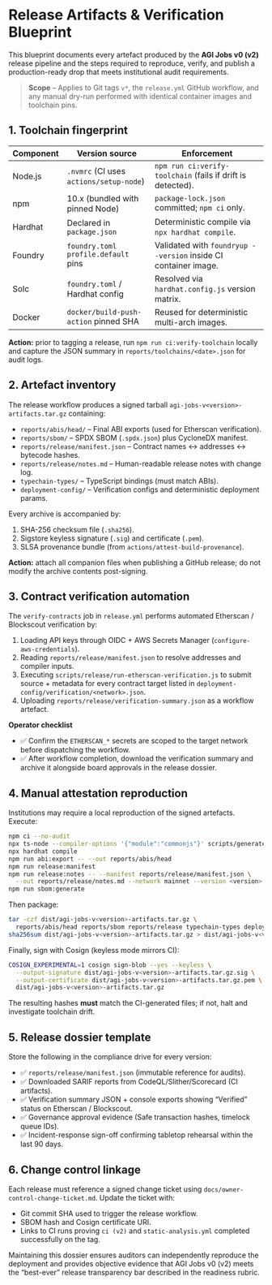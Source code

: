 # Release Artifacts & Verification Blueprint

This blueprint documents every artefact produced by the **AGI Jobs v0 (v2)**
release pipeline and the steps required to reproduce, verify, and publish a
production-ready drop that meets institutional audit requirements.

> **Scope** – Applies to Git tags `v*`, the `release.yml` GitHub workflow, and any
> manual dry-run performed with identical container images and toolchain pins.

## 1. Toolchain fingerprint

| Component | Version source | Enforcement |
| --- | --- | --- |
| Node.js | `.nvmrc` (CI uses `actions/setup-node`) | `npm run ci:verify-toolchain` (fails if drift is detected). |
| npm | 10.x (bundled with pinned Node) | `package-lock.json` committed; `npm ci` only. |
| Hardhat | Declared in `package.json` | Deterministic compile via `npx hardhat compile`. |
| Foundry | `foundry.toml` `profile.default` pins | Validated with `foundryup --version` inside CI container image. |
| Solc | `foundry.toml` / Hardhat config | Resolved via `hardhat.config.js` version matrix. |
| Docker | `docker/build-push-action` pinned SHA | Reused for deterministic multi-arch images. |

**Action:** prior to tagging a release, run `npm run ci:verify-toolchain` locally
and capture the JSON summary in `reports/toolchains/<date>.json` for audit logs.

## 2. Artefact inventory

The release workflow produces a signed tarball `agi-jobs-v<version>-artifacts.tar.gz`
containing:

- `reports/abis/head/` – Final ABI exports (used for Etherscan verification).
- `reports/sbom/` – SPDX SBOM (`.spdx.json`) plus CycloneDX manifest.
- `reports/release/manifest.json` – Contract names ↔ addresses ↔ bytecode hashes.
- `reports/release/notes.md` – Human-readable release notes with change log.
- `typechain-types/` – TypeScript bindings (must match ABIs).
- `deployment-config/` – Verification configs and deterministic deployment params.

Every archive is accompanied by:

1. SHA-256 checksum file (`.sha256`).
2. Sigstore keyless signature (`.sig`) and certificate (`.pem`).
3. SLSA provenance bundle (from `actions/attest-build-provenance`).

**Action:** attach all companion files when publishing a GitHub release; do not
modify the archive contents post-signing.

## 3. Contract verification automation

The `verify-contracts` job in `release.yml` performs automated Etherscan /
Blockscout verification by:

1. Loading API keys through OIDC + AWS Secrets Manager (`configure-aws-credentials`).
2. Reading `reports/release/manifest.json` to resolve addresses and compiler inputs.
3. Executing `scripts/release/run-etherscan-verification.js` to submit source +
   metadata for every contract target listed in `deployment-config/verification/<network>.json`.
4. Uploading `reports/release/verification-summary.json` as a workflow artefact.

**Operator checklist**

- ✅ Confirm the `ETHERSCAN_*` secrets are scoped to the target network before
  dispatching the workflow.
- ✅ After workflow completion, download the verification summary and archive it
  alongside board approvals in the release dossier.

## 4. Manual attestation reproduction

Institutions may require a local reproduction of the signed artefacts. Execute:

```bash
npm ci --no-audit
npx ts-node --compiler-options '{"module":"commonjs"}' scripts/generate-constants.ts
npx hardhat compile
npm run abi:export -- --out reports/abis/head
npm run release:manifest
npm run release:notes -- --manifest reports/release/manifest.json \
  --out reports/release/notes.md --network mainnet --version <version>
npm run sbom:generate
```

Then package:

```bash
tar -czf dist/agi-jobs-v<version>-artifacts.tar.gz \
  reports/abis/head reports/sbom reports/release typechain-types deployment-config
sha256sum dist/agi-jobs-v<version>-artifacts.tar.gz > dist/agi-jobs-v<version>-artifacts.tar.gz.sha256
```

Finally, sign with Cosign (keyless mode mirrors CI):

```bash
COSIGN_EXPERIMENTAL=1 cosign sign-blob --yes --keyless \
  --output-signature dist/agi-jobs-v<version>-artifacts.tar.gz.sig \
  --output-certificate dist/agi-jobs-v<version>-artifacts.tar.gz.pem \
  dist/agi-jobs-v<version>-artifacts.tar.gz
```

The resulting hashes **must** match the CI-generated files; if not, halt and
investigate toolchain drift.

## 5. Release dossier template

Store the following in the compliance drive for every version:

- ✅ `reports/release/manifest.json` (immutable reference for audits).
- ✅ Downloaded SARIF reports from CodeQL/Slither/Scorecard (CI artifacts).
- ✅ Verification summary JSON + console exports showing “Verified” status on
  Etherscan / Blockscout.
- ✅ Governance approval evidence (Safe transaction hashes, timelock queue IDs).
- ✅ Incident-response sign-off confirming tabletop rehearsal within the last 90 days.

## 6. Change control linkage

Each release must reference a signed change ticket using
`docs/owner-control-change-ticket.md`. Update the ticket with:

- Git commit SHA used to trigger the release workflow.
- SBOM hash and Cosign certificate URI.
- Links to CI runs proving `ci (v2)` and `static-analysis.yml` completed
  successfully on the tag.

Maintaining this dossier ensures auditors can independently reproduce the
deployment and provides objective evidence that AGI Jobs v0 (v2) meets the
“best-ever” release transparency bar described in the readiness rubric.
